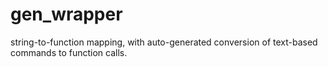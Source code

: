 gen_wrapper
===========

string-to-function mapping, with auto-generated conversion of text-based commands to function calls.
